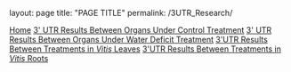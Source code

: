 layout: page
title: "PAGE TITLE"
permalink: /3UTR_Research/

[Home](https://alexanderjhoward.github.io)
[3' UTR Results Between Organs Under Control Treatment](https://alexanderjhoward.github.io/Control_Organ_Comparison_3UTR_Results.html)
[3' UTR Results Between Organs Under Water Deficit Treatment](https://alexanderjhoward.github.io/WD_Organ_Comparison_3UTR_Results.html)
[3'UTR Results Between Treatments in *Vitis* Leaves](https://alexanderjhoward.github.io/Leaf_Treatment_Comparision_3UTR_Results.html)
[3'UTR Results Between Treatments in *Vitis* Roots](https://alexanderjhoward.github.io/Root_Treatment_Comparision_3UTR_Results.html)
